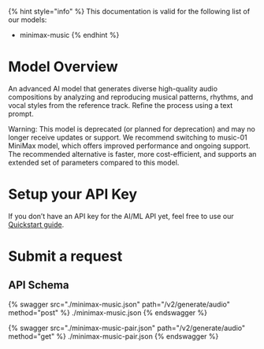 [#references:start]: <> ({ "template": "openapi" })
{% hint style="info" %}
This documentation is valid for the following list of our models:
* minimax-music
{% endhint %}

# Model Overview
An advanced AI model that generates diverse high-quality audio compositions by analyzing and reproducing musical patterns, rhythms, and vocal styles from the reference track. Refine the process using a text prompt.

Warning: This model is deprecated (or planned for deprecation) and may no longer receive updates or support. We recommend switching to music-01 MiniMax model, which offers improved performance and ongoing support. The recommended alternative is faster, more cost-efficient, and supports an extended set of parameters compared to this model.

# Setup your API Key
If you don’t have an API key for the AI/ML API yet, feel free to use our [Quickstart guide](https://docs.aimlapi.com/quickstart/setting-up).

# Submit a request
## API Schema
{% swagger src="./minimax-music.json" path="/v2/generate/audio" method="post" %}
./minimax-music.json
{% endswagger %}

{% swagger src="./minimax-music-pair.json" path="/v2/generate/audio" method="get" %}
./minimax-music-pair.json
{% endswagger %}

[#references:end]: <> ({})